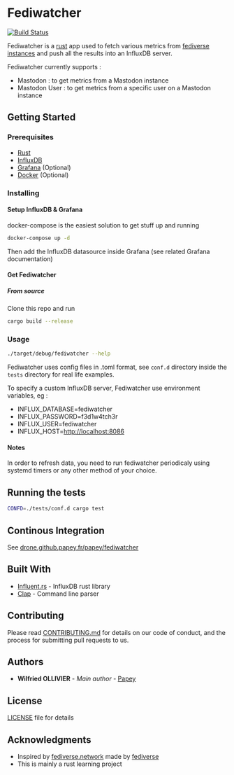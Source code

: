 # Fediwatcher

[![Build Status](https://drone.github.papey.fr/api/badges/papey/fediwatcher/status.svg)](https://drone.github.papey.fr/papey/fediwatcher)

Fediwatcher is a [rust](https://www.rust-lang.org/) app used to fetch various
metrics from [fediverse instances](https://fediverse.party) and push all the
results into an InfluxDB server.

Fediwatcher currently supports :

- Mastodon : to get metrics from a Mastodon instance
- Mastodon User : to get metrics from a specific user on a Mastodon instance

## Getting Started

### Prerequisites

- [Rust](https://www.rust-lang.org/)
- [InfluxDB](https://www.influxdata.com)
- [Grafana](https://grafana.com) (Optional)
- [Docker](https://www.docker.com/) (Optional)

### Installing

#### Setup InfluxDB & Grafana

docker-compose is the easiest solution to get stuff up and running

```sh
docker-compose up -d
```

Then add the InfluxDB datasource inside Grafana (see related Grafana documentation)

#### Get Fediwatcher

##### From source

Clone this repo and run

```sh
cargo build --release
```

### Usage

```sh
./target/debug/fediwatcher --help
```

Fediwatcher uses config files in .toml format, see `conf.d` directory inside
the `tests` directory for real life examples.

To specify a custom InfluxDB server, Fediwatcher use environment variables, eg :

- INFLUX_DATABASE=fediwatcher
- INFLUX_PASSWORD=f3d1w4tch3r
- INFLUX_USER=fediwatcher
- INFLUX_HOST=[http://localhost:8086](http://localhost:8086)

#### Notes

In order to refresh data, you need to run fediwatcher periodicaly using
systemd timers or any other method of your choice.

## Running the tests

```sh
CONFD=./tests/conf.d cargo test
```

## Continous Integration

See [drone.github.papey.fr/papey/fediwatcher](https://drone.github.papey.fr/papey/fediwatcher)

## Built With

- [Influent.rs](https://github.com/gobwas/influent.rs) - InfluxDB rust library
- [Clap](https://github.com/clap-rs/clap) - Command line parser

## Contributing

Please read [CONTRIBUTING.md](CONTRIBUTING.md) for details on our code of conduct, and the process for submitting pull requests to us.

## Authors

- **Wilfried OLLIVIER** - _Main author_ - [Papey](https://github.com/papey)

## License

[LICENSE](LICENSE) file for details

## Acknowledgments

- Inspired by [fediverse.network](https://fediverse.network) made by [fediverse](https://github.com/fediverse)
- This is mainly a rust learning project
